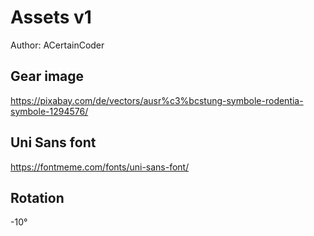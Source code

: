 # Assets v1
Author: ACertainCoder


## Gear image
https://pixabay.com/de/vectors/ausr%c3%bcstung-symbole-rodentia-symbole-1294576/

## Uni Sans font
https://fontmeme.com/fonts/uni-sans-font/

## Rotation
-10°